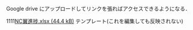Google drive にアップロードしてリンクを張ればアクセスできるようになる．

1111[NC翼進捗.xlsx (44.4 kB)](https://esa-storage-tokyo.s3-ap-northeast-1.amazonaws.com/uploads/production/attachments/19339/2022/03/28/114086/7134334c-e9b8-4746-9444-cd2567e53ae5.xlsx)
テンプレート(これを編集しても反映されない)
